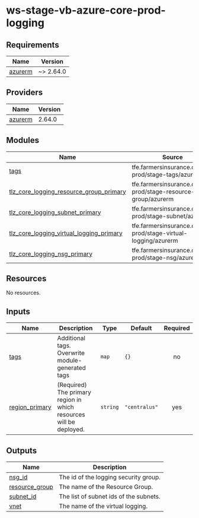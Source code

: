 # ws-stage-vb-azure-core-prod-logging
<!-- BEGIN_TF_DOCS -->
## Requirements

| Name | Version |
|------|---------|
| <a name="requirement_azurerm"></a> [azurerm](#requirement\_azurerm) | ~> 2.64.0 |

## Providers

| Name | Version |
|------|---------|
| <a name="provider_azurerm"></a> [azurerm](#provider\_azurerm) | 2.64.0 |

## Modules

| Name | Source | Version |
|------|--------|---------|
| <a name="module_tags"></a> [tags](#module\_tags) | tfe.farmersinsurance.com/fi-prod/stage-tags/azurerm | ~> 1.0.0 |
| <a name="module_tlz_core_logging_resource_group_primary"></a> [tlz\_core\_logging\_resource\_group\_primary](#module\_tlz\_core\_logging\_resource\_group\_primary) | tfe.farmersinsurance.com/fi-prod/stage-resource-group/azurerm | ~> 1.0.0 |
| <a name="module_tlz_core_logging_subnet_primary"></a> [tlz\_core\_logging\_subnet\_primary](#module\_tlz\_core\_logging\_subnet\_primary) | tfe.farmersinsurance.com/fi-prod/stage-subnet/azurerm | ~> 1.0.0 |
| <a name="module_tlz_core_logging_virtual_logging_primary"></a> [tlz\_core\_logging\_virtual\_logging\_primary](#module\_tlz\_core\_logging\_virtual\_logging\_primary) | tfe.farmersinsurance.com/fi-prod/stage-virtual-logging/azurerm | ~> 1.0.0 |
| <a name="tlz_core_logging_nsg_primary"></a> [tlz\_core\_logging\_nsg\_primary](#module\_tlz\_core\_logging\_nsg\_primary) | tfe.farmersinsurance.com/fi-prod/stage-nsg/azurerm | ~> 1.0.0 |

## Resources

No resources.

## Inputs

| Name | Description | Type | Default | Required |
|------|-------------|------|---------|:--------:|
| <a name="input_tags"></a> [tags](#input\_tags) | Additional tags. Overwrite module-generated tags | `map` | `{}` | no |
| <a name="input_region_primary"></a> [region\_primary](#input\_region\_primary) | (Required) The primary region in which resources will be deployed. | `string` | `"centralus"` | yes |

## Outputs

| Name | Description |
|------|-------------|
| <a name="output_nsg_id"></a> [nsg\_id](#output\_nsg\_id) | The id of the logging security group. |
| <a name="output_resource_group"></a> [resource\_group](#output\_resource\_group) | The name of the Resource Group. |
| <a name="output_subnet_id"></a> [subnet\_id](#output\_subnet\_id) | The list of subnet ids of the subnets. |
| <a name="output_vnet"></a> [vnet](#output\_vnet) | The name of the virtual logging. |
<!-- END_TF_DOCS -->
